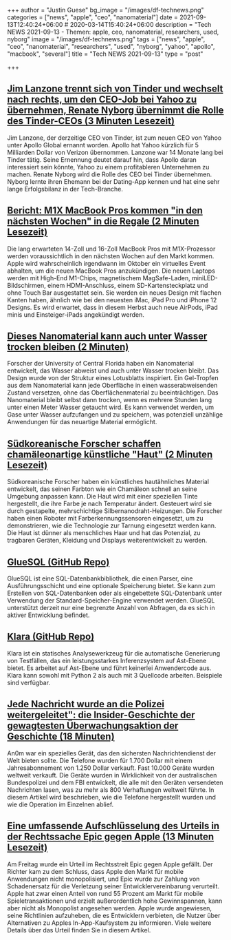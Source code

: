 +++
author = "Justin Guese"
bg_image = "/images/df-technews.png"
categories = ["news", "apple", "ceo", "nanomaterial"]
date = 2021-09-13T12:40:24+06:00 # 2020-03-14T15:40:24+06:00
description = "Tech NEWS 2021-09-13 - Themen: apple, ceo, nanomaterial, researchers, used, nyborg"
image = "/images/df-technews.png"
tags = ["news", "apple", "ceo", "nanomaterial", "researchers", "used", "nyborg", "yahoo", "apollo", "macbook", "several"]
title = "Tech NEWS 2021-09-13"
type = "post"

+++

## [Jim Lanzone trennt sich von Tinder und wechselt nach rechts, um den CEO-Job bei Yahoo zu übernehmen, Renate Nyborg übernimmt die Rolle des Tinder-CEOs (3 Minuten Lesezeit)](https://techcrunch.com/2021/09/10/jim-lanzone-breaks-up-with-tinder-swipes-right-to-take-the-ceo-job-at-yahoo-renate-nyborg-takes-tinder-ceo-role/)

 Jim Lanzone, der derzeitige CEO von Tinder, ist zum neuen CEO von Yahoo unter Apollo Global ernannt worden. Apollo hat Yahoo kürzlich für 5 Milliarden Dollar von Verizon übernommen. Lanzone war 14 Monate lang bei Tinder tätig. Seine Ernennung deutet darauf hin, dass Apollo daran interessiert sein könnte, Yahoo zu einem profitableren Unternehmen zu machen. Renate Nyborg wird die Rolle des CEO bei Tinder übernehmen. Nyborg lernte ihren Ehemann bei der Dating-App kennen und hat eine sehr lange Erfolgsbilanz in der Tech-Branche.

## [Bericht: M1X MacBook Pros kommen "in den nächsten Wochen" in die Regale (2 Minuten Lesezeit)](https://9to5mac.com/2021/09/12/report-m1x-macbook-pros-to-hit-shelves-in-the-next-several-weeks/)

 Die lang erwarteten 14-Zoll und 16-Zoll MacBook Pros mit M1X-Prozessor werden voraussichtlich in den nächsten Wochen auf den Markt kommen. Apple wird wahrscheinlich irgendwann im Oktober ein virtuelles Event abhalten, um die neuen MacBook Pros anzukündigen. Die neuen Laptops werden mit High-End M1-Chips, magnetischem MagSafe-Laden, miniLED-Bildschirmen, einem HDMI-Anschluss, einem SD-Kartensteckplatz und ohne Touch Bar ausgestattet sein. Sie werden ein neues Design mit flachen Kanten haben, ähnlich wie bei den neuesten iMac, iPad Pro und iPhone 12 Designs. Es wird erwartet, dass in diesem Herbst auch neue AirPods, iPad minis und Einsteiger-iPads angekündigt werden.

## [Dieses Nanomaterial kann auch unter Wasser trocken bleiben (2 Minuten)](https://interestingengineering.com/this-nanomaterial-can-stay-dry-even-when-submerged-in-water)

 Forscher der University of Central Florida haben ein Nanomaterial entwickelt, das Wasser abweist und auch unter Wasser trocken bleibt. Das Design wurde von der Struktur eines Lotusblatts inspiriert. Ein Gel-Tropfen aus dem Nanomaterial kann jede Oberfläche in einen wasserabweisenden Zustand versetzen, ohne das Oberflächenmaterial zu beeinträchtigen. Das Nanomaterial bleibt selbst dann trocken, wenn es mehrere Stunden lang unter einen Meter Wasser getaucht wird. Es kann verwendet werden, um Gase unter Wasser aufzufangen und zu speichern, was potenziell unzählige Anwendungen für das neuartige Material ermöglicht.

## [Südkoreanische Forscher schaffen chamäleonartige künstliche "Haut" (2 Minuten Lesezeit)](https://www.reuters.com/lifestyle/science/south-korean-researchers-create-chameleon-like-artificial-skin-2021-09-09/)

 Südkoreanische Forscher haben ein künstliches hautähnliches Material entwickelt, das seinen Farbton wie ein Chamäleon schnell an seine Umgebung anpassen kann. Die Haut wird mit einer speziellen Tinte hergestellt, die ihre Farbe je nach Temperatur ändert. Gesteuert wird sie durch gestapelte, mehrschichtige Silbernanodraht-Heizungen. Die Forscher haben einen Roboter mit Farberkennungssensoren eingesetzt, um zu demonstrieren, wie die Technologie zur Tarnung eingesetzt werden kann. Die Haut ist dünner als menschliches Haar und hat das Potenzial, zu tragbaren Geräten, Kleidung und Displays weiterentwickelt zu werden.

## [GlueSQL (GitHub Repo)](https://github.com/gluesql/gluesql)

 GlueSQL ist eine SQL-Datenbankbibliothek, die einen Parser, eine Ausführungsschicht und eine optionale Speicherung bietet. Sie kann zum Erstellen von SQL-Datenbanken oder als eingebettete SQL-Datenbank unter Verwendung der Standard-Speicher-Engine verwendet werden. GlueSQL unterstützt derzeit nur eine begrenzte Anzahl von Abfragen, da es sich in aktiver Entwicklung befindet.

## [Klara (GitHub Repo)](https://github.com/usagitoneko97/klara)

 Klara ist ein statisches Analysewerkzeug für die automatische Generierung von Testfällen, das ein leistungsstarkes Inferenzsystem auf Ast-Ebene bietet. Es arbeitet auf Ast-Ebene und führt keinerlei Anwendercode aus. Klara kann sowohl mit Python 2 als auch mit 3 Quellcode arbeiten. Beispiele sind verfügbar.

## [Jede Nachricht wurde an die Polizei weitergeleitet": die Insider-Geschichte der gewagtesten Überwachungsaktion der Geschichte (18 Minuten)](https://www.theguardian.com/australia-news/2021/sep/11/inside-story-most-daring-surveillance-sting-in-history)

 An0m war ein spezielles Gerät, das den sichersten Nachrichtendienst der Welt bieten sollte. Die Telefone wurden für 1.700 Dollar mit einem Jahresabonnement von 1.250 Dollar verkauft. Fast 10.000 Geräte wurden weltweit verkauft. Die Geräte wurden in Wirklichkeit von der australischen Bundespolizei und dem FBI entwickelt, die alle mit den Geräten versendeten Nachrichten lasen, was zu mehr als 800 Verhaftungen weltweit führte. In diesem Artikel wird beschrieben, wie die Telefone hergestellt wurden und wie die Operation im Einzelnen ablief.

## [Eine umfassende Aufschlüsselung des Urteils in der Rechtssache Epic gegen Apple (13 Minuten Lesezeit)](https://www.theverge.com/2021/9/12/22667694/epic-v-apple-trial-fortnite-judge-yvonne-gonzalez-rogers-final-ruling-injunction-breakdown)

 Am Freitag wurde ein Urteil im Rechtsstreit Epic gegen Apple gefällt. Der Richter kam zu dem Schluss, dass Apple den Markt für mobile Anwendungen nicht monopolisiert, und Epic wurde zur Zahlung von Schadenersatz für die Verletzung seiner Entwicklervereinbarung verurteilt. Apple hat zwar einen Anteil von rund 55 Prozent am Markt für mobile Spieletransaktionen und erzielt außerordentlich hohe Gewinnspannen, kann aber nicht als Monopolist angesehen werden. Apple wurde angewiesen, seine Richtlinien aufzuheben, die es Entwicklern verbieten, die Nutzer über Alternativen zu Apples In-App-Kaufsystem zu informieren. Viele weitere Details über das Urteil finden Sie in diesem Artikel.

